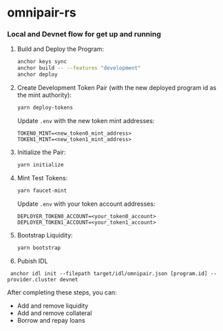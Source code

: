 # omnipair-rs


### Local and Devnet flow for get up and running
1. Build and Deploy the Program:
   ```bash
   anchor keys sync
   anchor build -- --features "development"
   anchor deploy
   ```

2. Create Development Token Pair (with the new deployed program id as the mint authority):
   ```bash
   yarn deploy-tokens
   ```
   Update `.env` with the new token mint addresses:
   ```
   TOKEN0_MINT=<new_token0_mint_address>
   TOKEN1_MINT=<new_token1_mint_address>
   ```

3. Initialize the Pair:
   ```bash
   yarn initialize
   ```

4. Mint Test Tokens:
   ```bash
   yarn faucet-mint
   ```
   Update `.env` with your token account addresses:
   ```
   DEPLOYER_TOKEN0_ACCOUNT=<your_token0_account>
   DEPLOYER_TOKEN1_ACCOUNT=<your_token1_account>
   ```

5. Bootstrap Liquidity:
   ```bash
   yarn bootstrap
   ```

6. Pubish IDL
```
 anchor idl init --filepath target/idl/omnipair.json [program.id] --provider.cluster devnet
 ```

After completing these steps, you can:
- Add and remove liquidity
- Add and remove collateral
- Borrow and repay loans
